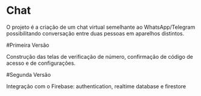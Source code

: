 # Chat

O projeto é a criação de um chat virtual semelhante ao WhatsApp/Telegram possibilitando conversação entre duas pessoas em aparelhos distintos.

#Primeira Versão

Construção das telas de verificação de número, confirmação de código de acesso e de configurações.

#Segunda Versão

Integração com o Firebase: authentication, realtime database e firestore
